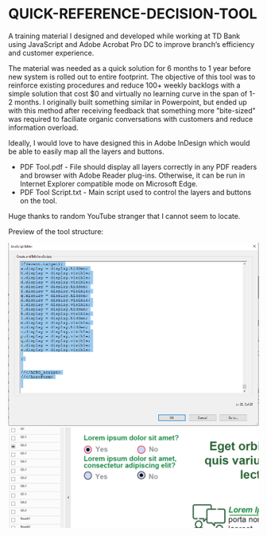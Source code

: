 # QUICK-REFERENCE-DECISION-TOOL

A training material I designed and developed while working at TD Bank using JavaScript and Adobe Acrobat Pro DC to improve branch’s efficiency and customer experience. 

The material was needed as a quick solution for 6 months to 1 year before new system is rolled out to entire footprint. The objective of this tool was to reinforce existing procedures and reduce 100+ weekly backlogs with a simple solution that cost $0 and virtually no learning curve in the span of 1-2 months. I originally built something similar in Powerpoint, but ended up with this method after receiving feedback that something more "bite-sized" was required to faciliate organic conversations with customers and reduce information overload.

Ideally, I would love to have designed this in Adobe InDesign which would be able to easily map all the layers and buttons.

* PDF Tool.pdf - File should display all layers correctly in any PDF readers and browser with Adobe Reader plug-ins. Otherwise, it can be run in Internet Explorer compatible mode on Microsoft Edge. 
* PDF Tool Script.txt - Main script used to control the layers and buttons on the tool.

Huge thanks to random YouTube stranger that I cannot seem to locate.

Preview of the tool structure:

<img src="/images/IMG Layers.png"/> <img src="/images/IMG Tool Script.png"/>
